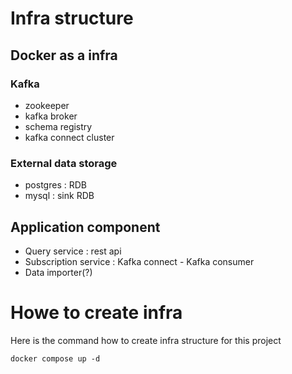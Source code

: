 # Infra structure

## Docker as a infra

### Kafka
 - zookeeper
 - kafka broker
 - schema registry
 - kafka connect cluster

### External data storage
 - postgres : RDB
 - mysql : sink RDB

## Application component
 - Query service : rest api
 - Subscription service : Kafka connect - Kafka consumer
 - Data importer(?)

# Howe to create infra
Here is the command how to create infra structure for this project

```
docker compose up -d
```
